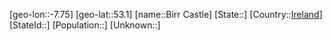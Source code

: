 ﻿---
location: [53.1,-7.75]
type: City
tags:
- geo/City


SpocWebEntityId: 29195
isDeleted: false
confidential: public

---
[geo-lon::-7.75]
[geo-lat::53.1]
[name::Birr Castle]
[State::]
[Country::[Ireland](geo/Continent/Europe/Ireland.md)]
[StateId::]
[Population::]
[Unknown::]

